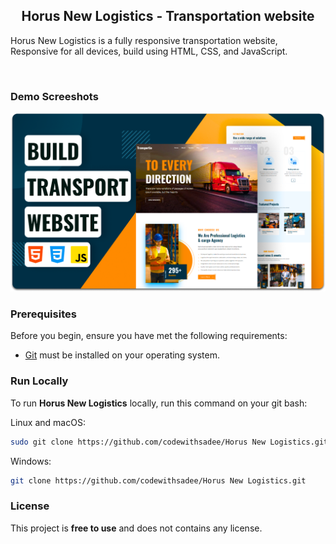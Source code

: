 
  <h2 align="center">Horus New Logistics - Transportation website</h2>

  Horus New Logistics is a fully responsive transportation website, <br />
  Responsive for all devices, build using HTML, CSS, and JavaScript.

</div>

<br />

### Demo Screeshots

![Horus New Logistics Desktop Demo](./readme-images/desktop.png "Desktop Demo")

### Prerequisites

Before you begin, ensure you have met the following requirements:

* [Git](https://git-scm.com/downloads "Download Git") must be installed on your operating system.

### Run Locally

To run **Horus New Logistics** locally, run this command on your git bash:

Linux and macOS:

```bash
sudo git clone https://github.com/codewithsadee/Horus New Logistics.git
```

Windows:

```bash
git clone https://github.com/codewithsadee/Horus New Logistics.git
```

### License

This project is **free to use** and does not contains any license.
